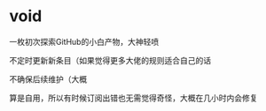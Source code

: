 # void
一枚初次探索GitHub的小白产物，大神轻喷


不定时更新新条目（如果觉得更多大佬的规则适合自己的话


不确保后续维护（大概


算是自用，所以有时候订阅出错也无需觉得奇怪，大概在几小时内会修复
